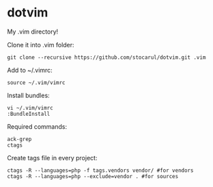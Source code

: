 dotvim
======

My .vim directory!

Clone it into .vim folder:
```vim
git clone --recursive https://github.com/stocarul/dotvim.git .vim
```

Add to ~/.vimrc:
```vim
source ~/.vim/vimrc
```

Install bundles:
```vim
vi ~/.vim/vimrc
:BundleInstall
```

Required commands:
```shel
ack-grep
ctags
```

Create tags file in every project:
```shel
ctags -R --languages=php -f tags.vendors vendor/ #for vendors
ctags -R --languages=php --exclude=vendor . #for sources
```
